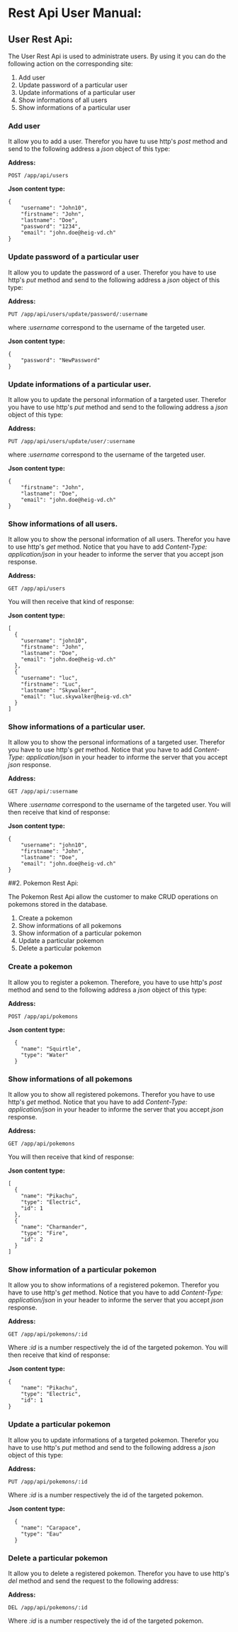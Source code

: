 # Rest Api User Manual:

## User Rest Api:

The User Rest Api is used to administrate users. By using it you can do the following action on the corresponding site:

1. Add user
2. Update password of a particular user
3. Update informations of a particular user
4. Show informations of all users
5. Show informations of a particular user

### Add user

It allow you to add a user. Therefor you have tu use http's *post* method and send to the following address a *json* object of this type: 

**Address:**

`POST /app/api/users`

**Json content type:**
```
{
    "username": "John10",
    "firstname": "John",
    "lastname": "Doe",
    "password": "1234",
    "email": "john.doe@heig-vd.ch"
}
```

### Update password of a particular user

It allow you to update the password of a user. Therefor you have to use http's *put* method and send to the following address a *json* object of this type:

**Address:**

`PUT /app/api/users/update/password/:username`

where *:username* correspond to the username of the targeted user. 

**Json content type:**
```
{
    "password": "NewPassword"
}
```

### Update informations of a particular user.

It allow you to update the personal information of a targeted user. Therefor you have to use http's *put* method and send to the following address a *json* object of this type:

**Address:**

`PUT /app/api/users/update/user/:username`

where *:username* correspond to the username of the targeted user. 

**Json content type:**
```
{
    "firstname": "John",
    "lastname": "Doe",
    "email": "john.doe@heig-vd.ch"
}
```

### Show informations of all users.

It allow you to show the personal information of all users. Therefor you have to use http's *get* method. Notice that you have to add *Content-Type: application/json* in your header to informe the server that you accept json response.

**Address:**

`GET /app/api/users`

You will then receive that kind of response:

**Json content type:**
```
[
  {
    "username": "john10",
    "firstname": "John",
    "lastname": "Doe",
    "email": "john.doe@heig-vd.ch"
  },
  {
    "username": "luc",
    "firstname": "Luc",
    "lastname": "Skywalker",
    "email": "luc.skywalker@heig-vd.ch"
  }
]
```

### Show informations of a particular user.

It allow you to show the personal informations of a targeted user. Therefor you have to use http's *get* method. Notice that you have to add *Content-Type: application/json* in your header to informe the server that you accept *json* response.

**Address:**

`GET /app/api/:username`

Where *:username* correspond to the username of the targeted user. 
You will then receive that kind of response:

**Json content type:**
```
{
	"username": "john10",
	"firstname": "John",
	"lastname": "Doe",
	"email": "john.doe@heig-vd.ch"
}
```

##2. Pokemon Rest Api:

The Pokemon Rest Api allow the customer to make CRUD operations on pokemons stored in the database.

1. Create a pokemon
2. Show informations of all pokemons
3. Show information of a particular pokemon
4. Update a particular pokemon
5. Delete a particular pokemon

### Create a pokemon

It allow you to register a pokemon. Therefore, you have to use http's *post* method and send to the following address a *json* object of this type: 

**Address:**

`POST /app/api/pokemons`

**Json content type:**
```
  {
    "name": "Squirtle",
    "type": "Water"
  }
```

### Show informations of all pokemons

It allow you to show all registered pokemons. Therefor you have to use http's *get* method. Notice that you have to add *Content-Type: application/json* in your header to informe the server that you accept *json* response.

**Address:**

`GET /app/api/pokemons`

You will then receive that kind of response:

**Json content type:**
```
[
  {
    "name": "Pikachu",
    "type": "Electric",
    "id": 1
  },
  {
    "name": "Charmander",
    "type": "Fire",
    "id": 2
  }
]
```
### Show information of a particular pokemon

It allow you to show informations of a registered pokemon. Therefor you have to use http's *get* method. Notice that you have to add *Content-Type: application/json* in your header to informe the server that you accept *json* response.

**Address:**

`GET /app/api/pokemons/:id`

Where *:id* is a number respectively the id of the targeted pokemon.
You will then receive that kind of response:

**Json content type:**
```
{
	"name": "Pikachu",
	"type": "Electric",
	"id": 1
}
```

### Update a particular pokemon

It allow you to update informations of a targeted pokemon. Therefor you have to use http's *put* method and send to the following address a *json* object of this type:

**Address:**

`PUT /app/api/pokemons/:id`

Where *:id* is a number respectively the id of the targeted pokemon.

**Json content type:**
```
  {
    "name": "Carapace",
    "type": "Eau"
  }
```

### Delete a particular pokemon

It allow you to delete a registered pokemon. Therefor you have to use http's *del* method and send the request to the following address:

**Address:**

`DEL /app/api/pokemons/:id`

Where *:id* is a number respectively the id of the targeted pokemon.

